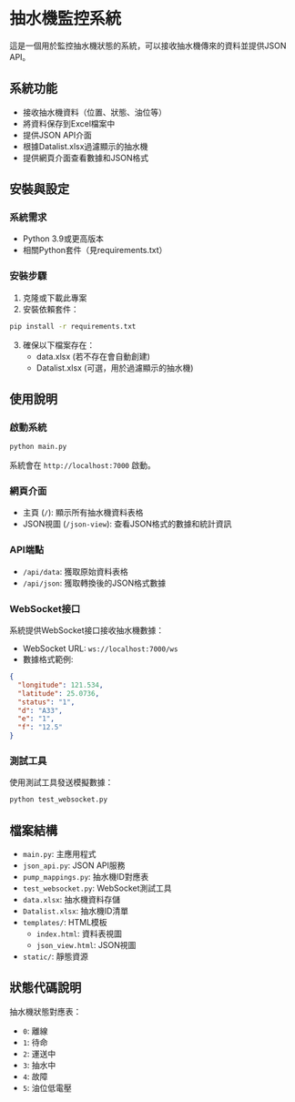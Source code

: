 # 抽水機監控系統

這是一個用於監控抽水機狀態的系統，可以接收抽水機傳來的資料並提供JSON API。

## 系統功能

- 接收抽水機資料（位置、狀態、油位等）
- 將資料保存到Excel檔案中
- 提供JSON API介面
- 根據Datalist.xlsx過濾顯示的抽水機
- 提供網頁介面查看數據和JSON格式

## 安裝與設定

### 系統需求

- Python 3.9或更高版本
- 相關Python套件（見requirements.txt）

### 安裝步驟

1. 克隆或下載此專案
2. 安裝依賴套件：

```bash
pip install -r requirements.txt
```

3. 確保以下檔案存在：
   - data.xlsx (若不存在會自動創建)
   - Datalist.xlsx (可選，用於過濾顯示的抽水機)

## 使用說明

### 啟動系統

```bash
python main.py
```

系統會在 `http://localhost:7000` 啟動。

### 網頁介面

- 主頁 (`/`): 顯示所有抽水機資料表格
- JSON視圖 (`/json-view`): 查看JSON格式的數據和統計資訊

### API端點

- `/api/data`: 獲取原始資料表格
- `/api/json`: 獲取轉換後的JSON格式數據

### WebSocket接口

系統提供WebSocket接口接收抽水機數據：
- WebSocket URL: `ws://localhost:7000/ws`
- 數據格式範例:
```json
{
  "longitude": 121.534,
  "latitude": 25.0736,
  "status": "1",
  "d": "A33",
  "e": "1",
  "f": "12.5"
}
```

### 測試工具

使用測試工具發送模擬數據：

```bash
python test_websocket.py
```

## 檔案結構

- `main.py`: 主應用程式
- `json_api.py`: JSON API服務
- `pump_mappings.py`: 抽水機ID對應表
- `test_websocket.py`: WebSocket測試工具
- `data.xlsx`: 抽水機資料存儲
- `Datalist.xlsx`: 抽水機ID清單
- `templates/`: HTML模板
  - `index.html`: 資料表視圖
  - `json_view.html`: JSON視圖
- `static/`: 靜態資源

## 狀態代碼說明

抽水機狀態對應表：
- `0`: 離線
- `1`: 待命
- `2`: 運送中
- `3`: 抽水中
- `4`: 故障
- `5`: 油位低電壓